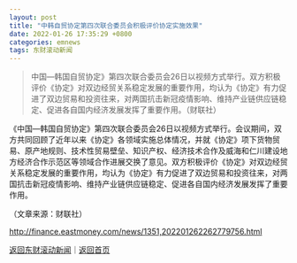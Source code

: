 ```yaml
---
layout: post
title: "中韩自贸协定第四次联合委员会积极评价协定实施效果"
date: 2022-01-26 17:35:29 +0800
categories: emnews
tags: 东财滚动新闻
---
```

> 中国—韩国自贸协定》第四次联合委员会26日以视频方式举行。双方积极评价《协定》对双边经贸关系稳定发展的重要作用，均认为《协定》有力促进了双边贸易和投资往来，对两国抗击新冠疫情影响、维持产业链供应链稳定、促进各自国内经济发展发挥了重要作用。（财联社）

<p>《中国—韩国自贸协定》第四次联合委员会26日以视频方式举行。会议期间，双方共同回顾了近年以来《协定》各领域实施总体情况，并就《协定》项下货物贸易、原产地规则、技术性贸易壁垒、知识产权、经济技术合作及威海和仁川建设地方经济合作示范区等领域合作进展交换了意见。双方积极评价《协定》对双边经贸关系稳定发展的重要作用，均认为《协定》有力促进了双边贸易和投资往来，对两国抗击新冠疫情影响、维持产业链供应链稳定、促进各自国内经济发展发挥了重要作用。</p><p class="em_media">（文章来源：财联社）</p>

<http://finance.eastmoney.com/news/1351,202201262262779756.html>

[返回东财滚动新闻](//finews.withounder.com/emnews/)｜[返回首页](//finews.withounder.com/)